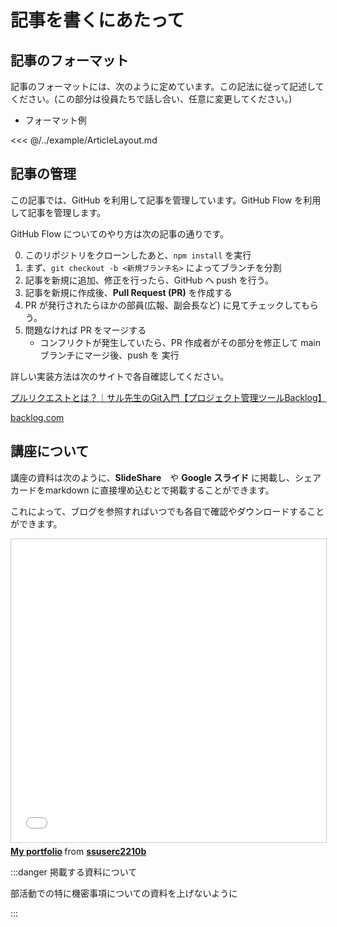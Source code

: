 # 記事を書くにあたって


## 記事のフォーマット

記事のフォーマットには、次のように定めています。この記法に従って記述してください。(この部分は役員たちで話し合い、任意に変更してください。)

- フォーマット例

<<< @/../example/ArticleLayout.md


## 記事の管理
この記事では、GitHub を利用して記事を管理しています。GitHub Flow を利用して記事を管理します。

GitHub Flow についてのやり方は次の記事の通りです。

0. このリポジトリをクローンしたあと、`npm install` を実行
1. まず、`git checkout -b <新規ブランチ名>` によってブランチを分割
2. 記事を新規に追加、修正を行ったら、GitHub へ push を行う。
3. 記事を新規に作成後、**Pull Request (PR)** を作成する
4. PR が発行されたらほかの部員(広報、副会長など) に見てチェックしてもらう。
5. 問題なければ PR をマージする
    - コンフリクトが発生していたら、PR 作成者がその部分を修正して main ブランチにマージ後、push を 実行

詳しい実装方法は次のサイトで各自確認してください。

<div class="blogCard"><div class="blogCardCont"><div class="blogCardTxt"><p class="blogCardTitle"><a href="https://backlog.com/ja/git-tutorial/pull-request/01/" target="_blank">プルリクエストとは？｜サル先生のGit入門【プロジェクト管理ツールBacklog】</a></p><p></p></div><div class="blogCardImg"><div class="blogCardImg__wrap"><a href="https://backlog.com/ja/git-tutorial/pull-request/01/" target="_blank"><img src="https://backlog.com/ja/git-tutorial/site_image.png" alt=""></a></div></div></div><div class="blogCardFooter"><a href="https://backlog.com/ja/git-tutorial/pull-request/01/"><img src="http://www.google.com/s2/favicons?domain=https://backlog.com/ja/git-tutorial/pull-request/01/" alt="">backlog.com</a></div></div>

## 講座について

講座の資料は次のように、**SlideShare**　や **Google スライド** に掲載し、シェアカードをmarkdown に直接埋め込むとで掲載することができます。

これによって、ブログを参照すればいつでも各自で確認やダウンロードすることができます。

<iframe src="//www.slideshare.net/slideshow/embed_code/key/ISLKYsDrZLNzF0" width="595" height="485" frameborder="0" marginwidth="0" marginheight="0" scrolling="no" style="border:1px solid #CCC; border-width:1px; margin-bottom:5px; max-width: 100%;" allowfullscreen> </iframe> <div style="margin-bottom:5px"> <strong> <a href="//www.slideshare.net/ssuserc2210b/my-portfolio-206279473" title="My portfolio" target="_blank">My portfolio</a> </strong> from <strong><a href="https://www.slideshare.net/ssuserc2210b" target="_blank">ssuserc2210b</a></strong> </div>

:::danger 掲載する資料について

部活動での特に機密事項についての資料を上げないように

:::


